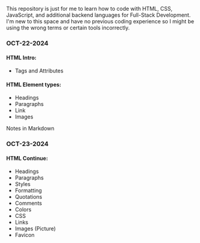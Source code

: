 This repository is just for me to learn how to code with HTML, CSS, JavaScript, and additional backend languages for Full-Stack Development. 
I'm new to this space and have no previous coding experience so I might be using the wrong terms or certain tools incorrectly.

### OCT-22-2024
#### HTML Intro:
- Tags and Attributes
#### HTML Element types:
- Headings  
- Paragraphs
- Link
- Images

Notes in Markdown

### OCT-23-2024
#### HTML Continue:
- Headings
- Paragraphs
- Styles
- Formatting
- Quotations
- Comments
- Colors
- CSS
- Links
- Images (Picture)
- Favicon
